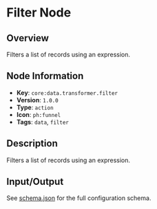 # Filter Node

## Overview

Filters a list of records using an expression.

## Node Information

- **Key**: `core:data.transformer.filter`
- **Version**: `1.0.0`
- **Type**: `action`
- **Icon**: `ph:funnel`
- **Tags**: `data`, `filter`

## Description

Filters a list of records using an expression.

## Input/Output

See [schema.json](schema.json) for the full configuration schema.

